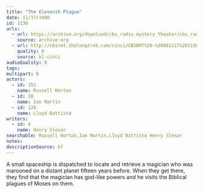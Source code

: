 ```yaml
---
title: "The Eleventh Plague"
date: 11/17/1980
id: 1136
urls: 
  - url: https://archive.org/download/cbs_radio_mystery_theater/cbs_radio_mystery_theater-1101-1150.zip/cbs_radio_mystery_theater-1101-1150%2Fcbsrmt_1136_the_eleventh_plague.mp3
    source: archive-org
  - url: http://cbsrmt.thelongtrek.com/cinci/CBSRMT%20-%20801117%201136%20The%20Eleventh%20Plague%20(rr%20810130)_cinci.mp3
    quality: 0
    source: kl-cinci
audioQuality: 0
tags: 
multipart: 0
actors:  
  - id: 151
    name: Russell Horton  
  - id: 38
    name: Ian Martin  
  - id: 126
    name: Lloyd Battista
writers:  
  - id: 4
    name: Henry Slesar
searchable: Russell Horton,Ian Martin,Lloyd Battista Henry Slesar
notes: 
descriptionSource: kf
---
```

A small spaceship is dispatched to locate and retrieve a magician who was marooned on a distant planet fifteen years before. When they get there, they find that the magician has god-like powers and he visits the Biblical plagues of Moses on them.